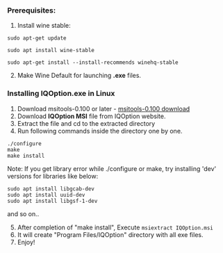 ### Prerequisites:
1. Install wine stable:

```sudo apt-get update```

```sudo apt install wine-stable```

```sudo apt-get install --install-recommends winehq-stable```

2. Make Wine Default for launching **.exe** files.


### Installing IQOption.exe in Linux
1. Download msitools-0.100 or later - [msitools-0.100 download](http://ftp.gnome.org/pub/GNOME/sources/msitools/0.100/msitools-0.100.tar.xz)
2. Download **IQOption MSI** file from IQOption website.
3. Extract the file and cd to the extracted directory
4. Run following commands inside the directory one by one.
```
./configure
make
make install
```
Note: If you get library error while ./configure or make, try installing 'dev' versions for libraries like below:
```
sudo apt install libgcab-dev
sudo apt install uuid-dev
sudo apt install libgsf-1-dev
```
and so on..

5. After completion of "make install", Execute ```msiextract IQOption.msi```
6. It will create "Program Files/IQOption" directory with all exe files.
7. Enjoy!
